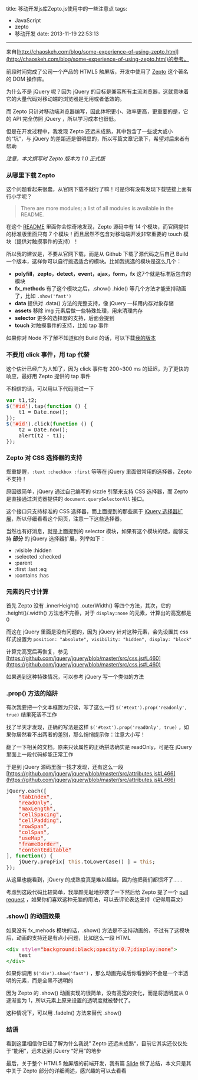 title: 移动开发js库Zepto.js使用中的一些注意点
tags:
  - JavaScript
  - zepto
  - 移动开发
date: 2013-11-19 22:53:13
---

来自[http://chaoskeh.com/blog/some-experience-of-using-zepto.html](http://chaoskeh.com/blog/some-experience-of-using-zepto.html)的参考。

前段时间完成了公司一个产品的 HTML5 触屏版，开发中使用了 [Zepto](http://zeptojs.com/) 这个著名的 DOM 操作库。

为什么不是 jQuery 呢？因为 jQuery 的目标是兼容所有主流浏览器，这就意味着它的大量代码对移动端的浏览器是无用或者低效的。

而 Zepto 只针对移动端浏览器编写，因此体积更小、效率更高，更重要的是，它的 API 完全仿照 jQuery ，所以学习成本也很低。

但是在开发过程中，我发现 Zepto 还远未成熟，其中包含了一些或大或小的“坑”，与 jQuery 的差距还是很明显的，所以写篇文章记录下，希望对后来者有帮助

<span id="more-1015"></span>

_注意，本文撰写时 Zepto 版本为 1.0 正式版_

### 从哪里下载 Zepto

这个问题看起来很蠢，从官网下载不就行了嘛！可是你有没有发现下载链接上面有行小字呢？

> There are more modules; a list of all modules is available in the README.

在这个 [README](https://github.com/madrobby/zepto#readme) 里面你会惊奇地发现，Zepto 源码中有 14 个模块，而官网提供的标准版里面只有 7 个模块！而且居然不包含对移动端开发非常重要的 touch 模块（提供对触摸事件的支持）！

所以我的建议是，不要从官网下载，而是从 Github 下载了源代码之后自己 Build 一个版本，这样你可以自行挑选适合的模块。比如我挑选的模块是这么几个：

*   **polyfill，zepto，detect，event，ajax，form，fx** 这7个就是标准版包含的模块
*   **fx_methods** 有了这个模块之后，.show() .hide() 等几个方法才能支持动画了，比如 `.show('fast')`
*   **data** 提供对 .data() 方法的完整支持，像 jQuery 一样用内存对象存储
*   **assets** 移除 img 元素后做一些特殊处理，用来清理内存
*   **selector** 更多的选择器的支持，后面会提到
*   **touch** 对触摸事件的支持，比如 tap 事件

如果你对 Node 不了解不知道如何 Build 的话，可以下载[我的版本](http://chaoskeh.com/uploads/attach/62c05f77cdc207687ead89abad1e9098.zip)

### 不要用 click 事件，用 tap 代替

这个估计已经广为人知了，因为 click 事件有 200~300 ms 的延迟，为了更快的响应，最好用 Zepto 提供的 tap 事件

不相信的话，可以用以下代码测试一下

<!-- truncate -->

<div class="CodeRay">
<div class="code">
<pre><span style="color: #080; font-weight: bold;">var</span> t1,t2;
<span style="color: #369; font-weight: bold;">$</span>(<span style="background-color: hsla(0,100%,50%,0.05);"><span style="color: #710;">'</span><span style="color: #d20;">#id</span><span style="color: #710;">'</span></span>).tap(<span style="color: #080; font-weight: bold;">function</span> () {
    t1 = Date.now();
});
<span style="color: #369; font-weight: bold;">$</span>(<span style="background-color: hsla(0,100%,50%,0.05);"><span style="color: #710;">'</span><span style="color: #d20;">#id</span><span style="color: #710;">'</span></span>).click(<span style="color: #080; font-weight: bold;">function</span> () {
    t2 = Date.now();
    alert(t2 - t1);
});</pre>
</div>
</div>

### Zepto 对 CSS 选择器的支持

郑重提醒，`:text :checkbox :first` 等等在 jQuery 里面很常用的选择器，Zepto 不支持！

原因很简单，jQuery 通过自己编写的 sizzle 引擎来支持 CSS 选择器，而 Zepto 是直接通过浏览器提供的 `document.querySelectorAll` 接口。

这个接口只支持标准的 CSS 选择器，而上面提到的那些属于 [jQuery 选择器扩展](http://api.jquery.com/category/selectors/jquery-selector-extensions/)，所以仔细看看这个网页，注意一下这些选择器。

当然也有好消息，就是上面提到的 selector 模块，如果有这个模块的话，能够支持 **部分** 的 jQuery 选择器扩展，列举如下：

*   :visible :hidden
*   :selected :checked
*   :parent
*   :first :last :eq
*   :contains :has

### 元素的尺寸计算

首先 Zepto 没有 .innerHeight() .outerWidth() 等四个方法，其次，它的 .height()/.width() 方法也不完善，对于 `display:none` 的元素，计算出的高宽都是 0

而这在 jQuery 里面是没有问题的，因为 jQuery 针对这种元素，会先设置其 css 样式设置为 `position: "absolute", visibility: "hidden", display: "block"`

计算完高宽后再恢复，参见 [https://github.com/jquery/jquery/blob/master/src/css.js#L460](https://github.com/jquery/jquery/blob/master/src/css.js#L460)

如果遇到这种特殊情况，可以参考 jQuery 写一个类似的方法

### .prop() 方法的陷阱

有次我要把一个文本框置为只读，写了这么一行 `$('#text').prop('readonly', true)` 结果死活不工作

找了半天才发现，正确的写法是这样 `$('#text').prop('readOnly', true)` ，如果你居然看不出两者的差别，那么悄悄提示你：注意大小写！

翻了一下相关的文档，原来只读属性的正确拼法确实是 readOnly，可是在 jQuery 里面上一段代码却能正常工作

于是到 jQuery 源码里面一找才发现，还有这么一段 [https://github.com/jquery/jquery/blob/master/src/attributes.js#L466](https://github.com/jquery/jquery/blob/master/src/attributes.js#L466)

<!-- truncate -->

<div class="CodeRay">
<div class="code">
<pre>jQuery.each([
    <span style="background-color: hsla(0,100%,50%,0.05);"><span style="color: #710;">"</span><span style="color: #d20;">tabIndex</span><span style="color: #710;">"</span></span>,
    <span style="background-color: hsla(0,100%,50%,0.05);"><span style="color: #710;">"</span><span style="color: #d20;">readOnly</span><span style="color: #710;">"</span></span>,
    <span style="background-color: hsla(0,100%,50%,0.05);"><span style="color: #710;">"</span><span style="color: #d20;">maxLength</span><span style="color: #710;">"</span></span>,
    <span style="background-color: hsla(0,100%,50%,0.05);"><span style="color: #710;">"</span><span style="color: #d20;">cellSpacing</span><span style="color: #710;">"</span></span>,
    <span style="background-color: hsla(0,100%,50%,0.05);"><span style="color: #710;">"</span><span style="color: #d20;">cellPadding</span><span style="color: #710;">"</span></span>,
    <span style="background-color: hsla(0,100%,50%,0.05);"><span style="color: #710;">"</span><span style="color: #d20;">rowSpan</span><span style="color: #710;">"</span></span>,
    <span style="background-color: hsla(0,100%,50%,0.05);"><span style="color: #710;">"</span><span style="color: #d20;">colSpan</span><span style="color: #710;">"</span></span>,
    <span style="background-color: hsla(0,100%,50%,0.05);"><span style="color: #710;">"</span><span style="color: #d20;">useMap</span><span style="color: #710;">"</span></span>,
    <span style="background-color: hsla(0,100%,50%,0.05);"><span style="color: #710;">"</span><span style="color: #d20;">frameBorder</span><span style="color: #710;">"</span></span>,
    <span style="background-color: hsla(0,100%,50%,0.05);"><span style="color: #710;">"</span><span style="color: #d20;">contentEditable</span><span style="color: #710;">"</span></span>
], <span style="color: #080; font-weight: bold;">function</span>() {
    jQuery.propFix[ <span style="color: #963;">this</span>.toLowerCase() ] = <span style="color: #963;">this</span>;
});</pre>
</div>
</div>

从这里也能看到，jQuery 的成熟度真是难以超越，因为他把我们都惯坏了……

考虑到这段代码比较简单，我厚颜无耻地抄袭了一下然后给 Zepto 提了一个 [pull request](https://github.com/madrobby/zepto/pull/756) ，如果你们喜欢这种无脑的用法，可以去评论表达支持（记得用英文）

### .show() 的动画效果

如果没有 fx_mehods 模块的话，.show() 方法是不支持动画的，不过有了这模块后，动画的支持还是有点小问题，比如这么一段 HTML

<!-- truncate -->

<div class="CodeRay">
<div class="code">
<pre><span style="color: #070;">&lt;div</span> <span style="color: #b48;">style</span>=<span style="background-color: hsla(0,100%,50%,0.05);"><span style="color: #710;">"</span><span style="color: #d20;">background:black;opacity:0.7;display:none</span><span style="color: #710;">"</span></span><span style="color: #070;">&gt;</span>
    test
<span style="color: #070;">&lt;/div&gt;</span></pre>
</div>
</div>

如果你调用 `$('div').show('fast')` ，那么动画完成后你看到的不会是一个半透明的元素，而是全黑不透明的

因为 Zepto 的 .show() 动画实现的很简单，没有高宽的变化，而是将透明度从 0 逐渐变为 1，所以元素上原来设置的透明度就被替代了。

这种情况下，可以用 .fadeIn() 方法来替代 .show()

### 结语

看到这里相信你已经了解为什么我说” Zepto 还远未成熟“，目前它其实还仅仅处于“能用”，远未达到 jQuery “好用”的地步

最后，关于整个 HTML5 触屏版的前端开发，我有篇 [Slide](https://speakerdeck.com/edokeh/xin-zhan-html5-hong-ping-ban-kai-fa-zong-jie) 做了总结，本文只是其中关于 Zepto 部分的详细阐述，感兴趣的可以去看看